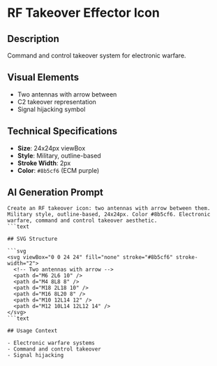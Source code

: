 # RF Takeover Effector Icon

## Description

Command and control takeover system for electronic warfare.

## Visual Elements

- Two antennas with arrow between
- C2 takeover representation
- Signal hijacking symbol

## Technical Specifications

- **Size**: 24x24px viewBox
- **Style**: Military, outline-based
- **Stroke Width**: 2px
- **Color**: `#8b5cf6` (ECM purple)

## AI Generation Prompt

````text
Create an RF takeover icon: two antennas with arrow between them. Military style, outline-based, 24x24px. Color #8b5cf6. Electronic warfare, command and control takeover aesthetic.
```text

## SVG Structure

```svg
<svg viewBox="0 0 24 24" fill="none" stroke="#8b5cf6" stroke-width="2">
  <!-- Two antennas with arrow -->
  <path d="M6 2L6 10" />
  <path d="M4 8L8 8" />
  <path d="M18 2L18 10" />
  <path d="M16 8L20 8" />
  <path d="M10 12L14 12" />
  <path d="M12 10L14 12L12 14" />
</svg>
```text

## Usage Context

- Electronic warfare systems
- Command and control takeover
- Signal hijacking
````
